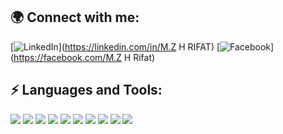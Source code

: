 ## 🌍 Connect with me:
[![LinkedIn](https://img.shields.io/badge/LinkedIn-%230077B5.svg?&style=for-the-badge&logo=linkedin&logoColor=white)](https://linkedin.com/in/M.Z H RIFAT)
[![Facebook](https://img.shields.io/badge/Facebook-%231877F2.svg?&style=for-the-badge&logo=facebook&logoColor=white)](https://facebook.com/M.Z H Rifat)

## ⚡ Languages and Tools:
<p align="left">
  <img src="https://img.shields.io/badge/Bootstrap-%23563D7C.svg?style=for-the-badge&logo=bootstrap&logoColor=white" />
  <img src="https://img.shields.io/badge/C-%2300599C.svg?style=for-the-badge&logo=c&logoColor=white" />
  <img src="https://img.shields.io/badge/CSS3-%231572B6.svg?style=for-the-badge&logo=css3&logoColor=white" />
  <img src="https://img.shields.io/badge/Express.js-%23000000.svg?style=for-the-badge&logo=express&logoColor=white" />
  <img src="https://img.shields.io/badge/JavaScript-%23F7DF1E.svg?style=for-the-badge&logo=javascript&logoColor=black" />
  <img src="https://img.shields.io/badge/Node.js-%23339933.svg?style=for-the-badge&logo=node.js&logoColor=white" />
  <img src="https://img.shields.io/badge/MongoDB-%2347A248.svg?style=for-the-badge&logo=mongodb&logoColor=white" />
  <img src="https://img.shields.io/badge/MySQL-%234479A1.svg?style=for-the-badge&logo=mysql&logoColor=white" />
  <img src="https://img.shields.io/badge/React-%2361DAFB.svg?style=for-the-badge&logo=react&logoColor=black" />
  <img src="https://img.shields.io/badge/Python-%2361DAFB.svg?style=for-the-badge&logo=python&logoColor=Black"
</p>
